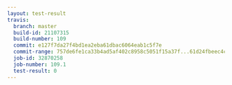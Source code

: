 ```yaml
---
layout: test-result
travis:
  branch: master
  build-id: 21107315
  build-number: 109
  commit: e127f7da27f4bd1ea2eba61dbac6064eab1c5f7e
  commit-range: 757de6fe1ca33b4ad5af402c8958c5051f15a37f...61d24fbeec4cc5beca631922499c52697f191e1f
  job-id: 32870258
  job-number: 109.1
  test-result: 0
---
```

